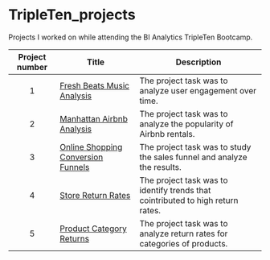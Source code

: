# TripleTen_projects
Projects I worked on while attending the BI Analytics TripleTen Bootcamp.


| Project number | Title | Description |
| :-----------: | ----------- |----------- |
| 1 | [Fresh Beats Music Analysis](https://docs.google.com/document/d/1to0bHsgagk-qXNeKWnZ5kqnAnhI-3MOQhU9gtYnCBBE/edit?usp=sharing)| The project task was to analyze user engagement over time. |
| 2 | [Manhattan Airbnb Analysis](https://docs.google.com/spreadsheets/d/1riZVHwWy2WGLb3fXThufOyaeUrQQxNQ20VfMpzNFWPg/edit?gid=1577531681#gid=1577531681) | The project task was to analyze the popularity of Airbnb rentals. |
| 3 | [Online Shopping Conversion Funnels](https://docs.google.com/spreadsheets/d/1TF8-8SaCV3wdS8pf5cdZqF1p9PcnLIUvkyR8NRiRzGI/edit?gid=1002928191#gid=1002928191) | The project task was to study the sales funnel and analyze the results. |
| 4 | [Store Return Rates](https://public.tableau.com/app/profile/makynna.green/viz/Sprint4_17424316170640/ProfitReturnRatebyState) | The project task was to identify trends that cointributed to high return rates. |
| 5 | [Product Category Returns](https://public.tableau.com/app/profile/makynna.green/viz/Book11_17440696193460/Story) | The project task was to analyze return rates for categories of products. |
